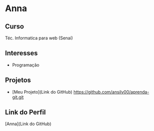 # Anna


## Curso

Téc. Informatica para web (Senai)

## Interesses

- Programação

## Projetos

- [Meu Projeto](Link do GitHub) https://github.com/ansilv00/aprenda-git.git
## Link do Perfil

[Anna](Link do GitHub)